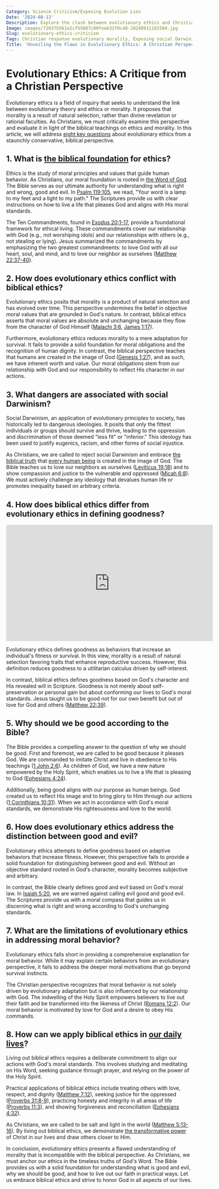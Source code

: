 ```yaml
---
Category: Science Criticism/Exposing Evolution Lies
Date: '2024-08-13'
Description: Explore the clash between evolutionary ethics and Christian beliefs, highlighting the dangers of social Darwinism and contrasting biblical morality with evolutionary principles. Dive into the moral arguments against evolution and the faith-based critiques of evolutionary psychology in this thought-provoking article.
Image: images/72037b561e2cf55807c80feeb32f0c48-20240911181504.jpg
Slug: evolutionary-ethics-criticism
Tags: Christian response evolutionary morality, Exposing social Darwinism dangers, Biblical ethics vs evolutionary ethics, Moral argument against evolution, Faith-based critique evolutionary psychology
Title: 'Unveiling the Flaws in Evolutionary Ethics: A Christian Perspective'
---
```


# Evolutionary Ethics: A Critique from a Christian Perspective

Evolutionary ethics is a field of inquiry that seeks to understand the link between evolutionary theory and ethics or morality. It proposes that morality is a result of natural selection, rather than divine revelation or rational faculties. As Christians, we must critically examine this perspective and evaluate it in light of the biblical teachings on ethics and morality. In this article, we will address [eight key questions](/fossil-record-interpretation) about evolutionary ethics from a staunchly conservative, biblical perspective.

## 1. What is [the biblical foundation](/parental-rights) for ethics?

Ethics is the study of moral principles and values that guide human behavior. As Christians, our moral foundation is rooted in [the Word of God](/top-50-spiritual-weapons-for-warfare-a-biblical-guide-for-christian-warriors). The Bible serves as our ultimate authority for understanding what is right and wrong, good and evil. In [Psalm 119:105](https://www.bibleref.com/Psalm/119/Psalm-119-105.html), we read, "Your word is a lamp to my feet and a light to my path." The Scriptures provide us with clear instructions on how to live a life that pleases God and aligns with His moral standards.

The Ten Commandments, found in [Exodus 20:1-17](https://www.bibleref.com/Exodus/20/Exodus-20-1.html), provide a foundational framework for ethical living. These commandments cover our relationship with God (e.g., not worshiping idols) and our relationships with others (e.g., not stealing or lying). Jesus summarized the commandments by emphasizing the two greatest commandments: to love God with all our heart, soul, and mind, and to love our neighbor as ourselves ([Matthew 22:37-40](https://www.bibleref.com/Matthew/22/Matthew-22-37.html)).

## 2. How does evolutionary ethics conflict with biblical ethics?

Evolutionary ethics posits that morality is a product of natural selection and has evolved over time. This perspective undermines the belief in objective moral values that are grounded in God's nature. In contrast, biblical ethics asserts that moral values are absolute and unchanging because they flow from the character of God Himself ([Malachi 3:6](https://www.bibleref.com/Malachi/3/Malachi-3-6.html), [James 1:17](https://www.bibleref.com/James/1/James-1-17.html)).

Furthermore, evolutionary ethics reduces morality to a mere adaptation for survival. It fails to provide a solid foundation for moral obligations and the recognition of human dignity. In contrast, the biblical perspective teaches that humans are created in the image of God ([Genesis 1:27](https://www.bibleref.com/Genesis/1/Genesis-1-27.html)), and as such, we have inherent worth and value. Our moral obligations stem from our relationship with God and our responsibility to reflect His character in our actions.

## 3. What dangers are associated with social Darwinism?

Social Darwinism, an application of evolutionary principles to society, has historically led to dangerous ideologies. It posits that only the fittest individuals or groups should survive and thrive, leading to the oppression and discrimination of those deemed "less fit" or "inferior." This ideology has been used to justify eugenics, racism, and other forms of social injustice.

As Christians, we are called to reject social Darwinism and embrace [the biblical truth](/curriculum-integration) that [every human being](/genetic-evidence-challenges) is created in the image of God. The Bible teaches us to love our neighbors as ourselves ([Leviticus 19:18](https://www.bibleref.com/Leviticus/19/Leviticus-19-18.html)) and to show compassion and justice to the vulnerable and oppressed ([Micah 6:8](https://www.bibleref.com/Micah/6/Micah-6-8.html)). We must actively challenge any ideology that devalues human life or promotes inequality based on arbitrary criteria.

## 4. How does biblical ethics differ from evolutionary ethics in defining goodness?


<iframe width="560" height="315" src="https://www.youtube.com/embed/uqpV42ZCano" frameborder="0" allow="autoplay; encrypted-media" allowfullscreen></iframe>


Evolutionary ethics defines goodness as behaviors that increase an individual's fitness or survival. In this view, morality is a result of natural selection favoring traits that enhance reproductive success. However, this definition reduces goodness to a utilitarian calculus driven by self-interest.

In contrast, biblical ethics defines goodness based on God's character and His revealed will in Scripture. Goodness is not merely about self-preservation or personal gain but about conforming our lives to God's moral standards. Jesus taught us to be good not for our own benefit but out of love for God and others ([Matthew 22:39](https://www.bibleref.com/Matthew/22/Matthew-22-39.html)).

## 5. Why should we be good according to the Bible?

The Bible provides a compelling answer to the question of why we should be good. First and foremost, we are called to be good because it pleases God. We are commanded to imitate Christ and live in obedience to His teachings ([1 John 2:6](https://www.bibleref.com/1-John/2/1-John-2-6.html)). As children of God, we have a new nature empowered by the Holy Spirit, which enables us to live a life that is pleasing to God ([Ephesians 4:24](https://www.bibleref.com/Ephesians/4/Ephesians-4-24.html)).

Additionally, being good aligns with our purpose as human beings. God created us to reflect His image and to bring glory to Him through our actions ([1 Corinthians 10:31](https://www.bibleref.com/1-Corinthians/10/1-Corinthians-10-31.html)). When we act in accordance with God's moral standards, we demonstrate His righteousness and love to the world.

## 6. How does evolutionary ethics address the distinction between good and evil?

Evolutionary ethics attempts to define goodness based on adaptive behaviors that increase fitness. However, this perspective fails to provide a solid foundation for distinguishing between good and evil. Without an objective standard rooted in God's character, morality becomes subjective and arbitrary.

In contrast, the Bible clearly defines good and evil based on God's moral law. In [Isaiah 5:20](https://www.bibleref.com/Isaiah/5/Isaiah-5-20.html), we are warned against calling evil good and good evil. The Scriptures provide us with a moral compass that guides us in discerning what is right and wrong according to God's unchanging standards.

## 7. What are the limitations of evolutionary ethics in addressing moral behavior?

Evolutionary ethics falls short in providing a comprehensive explanation for moral behavior. While it may explain certain behaviors from an evolutionary perspective, it fails to address the deeper moral motivations that go beyond survival instincts.

The Christian perspective recognizes that moral behavior is not solely driven by evolutionary adaptation but is also influenced by our relationship with God. The indwelling of the Holy Spirit empowers believers to live out their faith and be transformed into the likeness of Christ ([Romans 12:2](https://www.bibleref.com/Romans/12/Romans-12-2.html)). Our moral behavior is motivated by love for God and a desire to obey His commands.

## 8. How can we apply biblical ethics in [our daily lives](/best-new-worship-songs-2024)?

Living out biblical ethics requires a deliberate commitment to align our actions with God's moral standards. This involves studying and meditating on His Word, seeking guidance through prayer, and relying on the power of the Holy Spirit.

Practical applications of biblical ethics include treating others with love, respect, and dignity ([Matthew 7:12](https://www.bibleref.com/Matthew/7/Matthew-7-12.html)), seeking justice for the oppressed ([Proverbs 31:8-9](https://www.bibleref.com/Proverbs/31/Proverbs-31-8.html)), practicing honesty and integrity in all areas of life ([Proverbs 11:3](https://www.bibleref.com/Proverbs/11/Proverbs-11-3.html)), and showing forgiveness and reconciliation ([Ephesians 4:32](https://www.bibleref.com/Ephesians/4/Ephesians-4-32.html)).

As Christians, we are called to be salt and light in the world ([Matthew 5:13-16](https://www.bibleref.com/Matthew/5/Matthew-5-13.html)). By living out biblical ethics, we demonstrate [the transformative power](/uncovering-the-divine-journey-of-jesus-exploring-the-life-of-christ) of Christ in our lives and draw others closer to Him.

In conclusion, evolutionary ethics presents a flawed understanding of morality that is incompatible with the biblical perspective. As Christians, we must anchor our ethics in the timeless truths of God's Word. The Bible provides us with a solid foundation for understanding what is good and evil, why we should be good, and how to live out our faith in practical ways. Let us embrace biblical ethics and strive to honor God in all aspects of our lives.